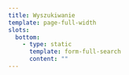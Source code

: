 ```yaml
---
title: Wyszukiwanie
template: page-full-width
slots:
  bottom:
    - type: static
      template: form-full-search
      content: ""
---
```

